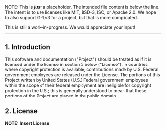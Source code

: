 NOTE: This is _**just**_ a placeholder. The intended file content is below the line. The intent is to use licenses like MIT, BSD-3, ISC, or Apache 2.0. We hope to also support GPLv3 for a project, but that is more complicated.

This is still a work-in-progress. We would appreciate your input! 

------------------------------------------------------------------------------------------------------------------------------------------
## 1. Introduction

This software and documentation ("Project") should be treated as if it is licensed under the license in section 2 below ("License"). In countries where copyright protection is available, contributions made by U.S. Federal government employees are released under the License. The portions of this Project written by United States (U.S.) Federal government employees within the scope of their federal employment are ineligible for copyright protection in the U.S.; this is generally understood to mean that these portions of the Project are placed in the public domain.

## 2. License

**NOTE: Insert License**
